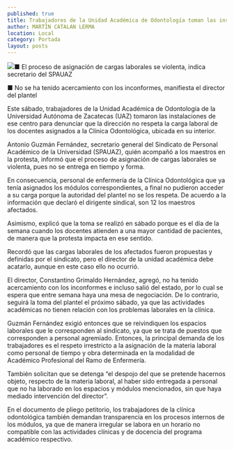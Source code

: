 ```yaml
---
published: true
title: Trabajadores de la Unidad Académica de Odontología toman las instalaciones
author: MARTIN CATALAN LERMA
location: Local
category: Portada
layout: posts
---
```


![](http://i.imgur.com/NTXnPEGm.jpg)■ El proceso de asignación de cargas laborales se violenta, indica secretario del SPAUAZ

■ No se ha tenido acercamiento con los inconformes, manifiesta el director del plantel

Este sábado, trabajadores de la Unidad Académica de Odontología de la Universidad Autónoma de Zacatecas (UAZ) tomaron las instalaciones de ese centro para denunciar que la dirección no respeta la carga laboral de los docentes asignados a la Clínica Odontológica, ubicada en su interior.

Antonio Guzmán Fernández, secretario general del Sindicato de Personal Académico de la Universidad (SPAUAZ), quién acompañó a los maestros en la protesta, informó que el proceso de asignación de cargas laborales se violenta, pues no se entrega en tiempo y forma.

En consecuencia, personal de enfermería de la Clínica Odontológica que ya tenía asignados los módulos correspondientes, a final no pudieron acceder a su carga porque la autoridad del plantel no se los respeta. De acuerdo a la información que declaró el dirigente sindical, son 12 los maestros afectados.

Asimismo, explicó que la toma se realizó en sábado porque es el día de la semana cuando los docentes atienden a una mayor cantidad de pacientes, de manera que la protesta impacta en ese sentido.

Recordó que las cargas laborales de los afectados fueron propuestas y definidas por el sindicato, pero el director de la unidad académica debe acatarlo, aunque en este caso ello no ocurrió.

El director, Constantino Grimaldo Hernández, agregó, no ha tenido acercamiento con los inconformes e incluso salió del estado, por lo cual se espera que entre semana haya una mesa de negociación. De lo contrario, seguirá la toma del plantel el próximo sábado, ya que las actividades académicas no tienen relación con los problemas laborales en la clínica.

Guzmán Fernández exigió entonces que se reivindiquen los espacios laborales que le corresponden al sindicato, ya que se trata de puestos que corresponden a personal agremiado.
Entonces, la principal demanda de los trabajadores es el respeto irrestricto a la asignación de la materia laboral como personal de tiempo y obra determinada en la modalidad de Académico Profesional del Ramo de Enfermería.

También solicitan que se detenga “el despojo del que se pretende hacernos objeto, respecto de la materia laboral, al haber sido entregada a personal que no ha laborado en los espacios y módulos mencionados, sin que haya mediado intervención del director”.

En el documento de pliego petitorio, los trabajadores de la clínica odontológica también demandan transparencia en los procesos internos de los módulos, ya que de manera irregular se labora en un horario no compatible con las actividades clínicas y de docencia del programa académico respectivo.
